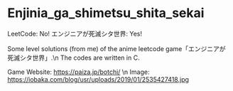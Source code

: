 # Enjinia_ga_shimetsu_shita_sekai
LeetCode: No! エンジニアが死滅シタ世界: Yes!

Some level solutions (from me) of the anime leetcode game「エンジニアが死滅シタ世界」.\n
The codes are written in C.

Game Website: https://paiza.jp/botchi/ \n
Image: https://iobaka.com/blog/usr/uploads/2019/01/2535427418.jpg
